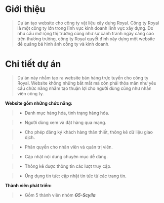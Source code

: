 # Giới thiệu #

> Dự án tạo website cho công ty vật liệu xây dựng Royal.
Công ty Royal là một công ty lớn trong lĩnh vực kinh doanh lĩnh vực xây dựng. Do nhu cầu mở rộng thị trường cũng như sự canh tranh ngày càng cao trên thương trường, công ty Royal quyết định xây dựng một website để quảng bá hình ảnh công ty và kinh doanh.

# Chi tiết dự án #

> Dự án này nhằm tạo ra website bán hàng trực tuyến cho công ty Royal. Website không những bắt mắt mà còn phải thỏa mãn như yêu cầu chức năng nhằm tạo thuận lợi cho người dùng cũng như nhân viên công ty.

**Website gồm những chức năng:**

> - Danh mục hàng hóa, tình trạng hàng hóa.

> - Người dùng xem và đặt hàng qua mạng.

> - Cho phép đăng ký khách hàng thân thiết, thông kê dữ liệu giao dịch.

> - Phân quyền cho nhân viên và quản trị viên.

> - Cập nhật nội dung chuyên mục dễ dàng.

> - Thông kê được thông tin các lượt truy cập.

> - Ứng dụng tin tức: cập nhật tin tức từ các trang tin.

**Thành viên phát triển:**

> - Gồm 5 thành viên nhóm _**G5-Scylla**_